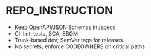 # REPO_INSTRUCTION

- Keep OpenAPI/JSON Schemas in /specs
- CI: lint, tests, SCA, SBOM
- Trunk-based dev; SemVer tags for releases
- No secrets; enforce CODEOWNERS on critical paths
